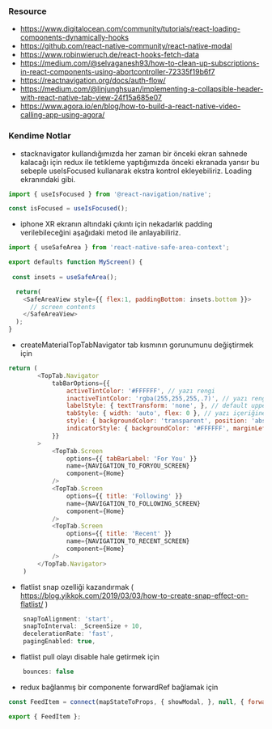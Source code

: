 ### Resource
- https://www.digitalocean.com/community/tutorials/react-loading-components-dynamically-hooks
- https://github.com/react-native-community/react-native-modal
- https://www.robinwieruch.de/react-hooks-fetch-data
- https://medium.com/@selvaganesh93/how-to-clean-up-subscriptions-in-react-components-using-abortcontroller-72335f19b6f7
- https://reactnavigation.org/docs/auth-flow/
- https://medium.com/@linjunghsuan/implementing-a-collapsible-header-with-react-native-tab-view-24f15a685e07
- https://www.agora.io/en/blog/how-to-build-a-react-native-video-calling-app-using-agora/

### Kendime Notlar
- stacknavigator kullandığımızda her zaman bir önceki ekran sahnede kalacağı için redux ile tetikleme yaptığımızda önceki ekranada yansır bu sebeple useIsFocused kullanarak ekstra kontrol ekleyebiliriz. Loading ekranındaki gibi.

```js
import { useIsFocused } from '@react-navigation/native';

const isFocused = useIsFocused();

````

- iphone XR ekranın altındaki çıkıntı için nekadarlık padding verilebileceğini aşağıdaki metod ile anlayabiliriz.
```js
import { useSafeArea } from 'react-native-safe-area-context';

export defaults function MyScreen() {
 
 const insets = useSafeArea();

  return(
    <SafeAreaView style={{ flex:1, paddingBottom: insets.bottom }}>
      // screen contents
    </SafeAreaView>
  );
}
```
- createMaterialTopTabNavigator tab kısmının gorunumunu değiştirmek için

```js
return (
        <TopTab.Navigator
            tabBarOptions={{
                activeTintColor: '#FFFFFF', // yazı rengi
                inactiveTintColor: 'rgba(255,255,255,.7)', // yazı rengi inactive
                labelStyle: { textTransform: 'none', }, // default uppercase olur text normal boyutuna çevirmek için kullanırız
                tabStyle: { width: 'auto', flex: 0 }, // yazı içeriğine gore boyut alması
                style: { backgroundColor: 'transparent', position: 'absolute', top: _insetTop, left: 0, right: 0, zIndex: 2, borderBottomColor: '#FFFFFF', borderBottomWidth: 1, paddingLeft: 18 }, // header tab kısmı absolute yapmak
                indicatorStyle: { backgroundColor: '#FFFFFF', marginLeft: 18 } // indicator
            }}
        >
            <TopTab.Screen
                options={{ tabBarLabel: 'For You' }}
                name={NAVIGATION_TO_FORYOU_SCREEN}
                component={Home}
            />
            <TopTab.Screen
                options={{ title: 'Following' }}
                name={NAVIGATION_TO_FOLLOWING_SCREEN}
                component={Home}
            />
            <TopTab.Screen
                options={{ title: 'Recent' }}
                name={NAVIGATION_TO_RECENT_SCREEN}
                component={Home}
            />
        </TopTab.Navigator>
    )
```

- flatlist snap ozelliği kazandırmak ( https://blog.yikkok.com/2019/03/03/how-to-create-snap-effect-on-flatlist/ )

```js
    snapToAlignment: 'start',
    snapToInterval: _ScreenSize + 10,
    decelerationRate: 'fast',
    pagingEnabled: true,
```

- flatlist pull olayı disable hale getirmek için

```js
    bounces: false
```

- redux bağlanmış bir componente forwardRef bağlamak için

```js
const FeedItem = connect(mapStateToProps, { showModal, }, null, { forwardRef: true })(Main);

export { FeedItem };
```